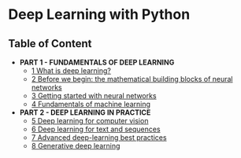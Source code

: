 # Deep Learning with Python

## Table of Content

- **PART 1 - FUNDAMENTALS OF DEEP LEARNING**
  - [1 What is deep learning?]()
  - [2 Before we begin: the mathematical building blocks of neural networks]()
  - [3 Getting started with neural networks]()
  - [4 Fundamentals of machine learning]()
- **PART 2 - DEEP LEARNING IN PRACTICE**
  - [5 Deep learning for computer vision]()
  - [6 Deep learning for text and sequences]()
  - [7 Advanced deep-learning best practices]()
  - [8 Generative deep learning]()













